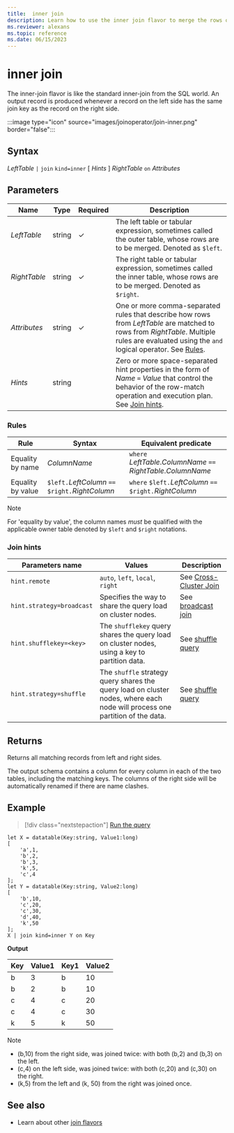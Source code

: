 ```yaml
---
title:  inner join
description: Learn how to use the inner join flavor to merge the rows of two tables. 
ms.reviewer: alexans
ms.topic: reference
ms.date: 06/15/2023
---
```


# inner join

The inner-join flavor is like the standard inner-join from the SQL world. An output record is produced whenever a record on the left side has the same join key as the record on the right side.

:::image type="icon" source="images/joinoperator/join-inner.png" border="false":::

## Syntax

*LeftTable* `|` `join` `kind=inner` [ *Hints* ] *RightTable* `on` *Attributes*

## Parameters

|Name|Type|Required|Description|
|--|--|--|--|
|*LeftTable*|string|&check;|The left table or tabular expression, sometimes called the outer table, whose rows are to be merged. Denoted as `$left`.|
|*RightTable*|string|&check;|The right table or tabular expression, sometimes called the inner table, whose rows are to be merged. Denoted as `$right`.|
|*Attributes*|string|&check;|One or more comma-separated rules that describe how rows from *LeftTable* are matched to rows from *RightTable*. Multiple rules are evaluated using the `and` logical operator. See [Rules](#rules).|
|*Hints*|string||Zero or more space-separated hint properties in the form of *Name* `=` *Value* that control the behavior of the row-match operation and execution plan. See [Join hints](#join-hints).

### Rules

| Rule | Syntax | Equivalent predicate |
|---|---|---|
| Equality by name | *ColumnName* | `where` *LeftTable*.*ColumnName* `==` *RightTable*.*ColumnName* |
| Equality by value | `$left.`*LeftColumn* `==` `$right.`*RightColumn* | `where` `$left.`*LeftColumn* `==` `$right.`*RightColumn* |

> [!NOTE]
> For 'equality by value', the column names *must* be qualified with the applicable owner table denoted by `$left` and `$right` notations.

### Join hints

| Parameters name | Values | Description |
|--|--|--|
| `hint.remote` | `auto`, `left`, `local`, `right` | See [Cross-Cluster Join](joincrosscluster.md) |
| `hint.strategy=broadcast` | Specifies the way to share the query load on cluster nodes. | See [broadcast join](broadcastjoin.md) |
| `hint.shufflekey=<key>` | The `shufflekey` query shares the query load on cluster nodes, using a key to partition data. | See [shuffle query](shufflequery.md) |
| `hint.strategy=shuffle` | The `shuffle` strategy query shares the query load on cluster nodes, where each node will process one partition of the data. | See [shuffle query](shufflequery.md) |

## Returns

Returns all matching records from left and right sides.

The output schema contains a column for every column in each of the two tables, including the matching keys. The columns of the right side will be automatically renamed if there are name clashes.

## Example

> [!div class="nextstepaction"]
> <a href="https://dataexplorer.azure.com/clusters/help/databases/Samples?query=H4sIAAAAAAAAA8tJLVGIULBVSEksAcKknFQN79RKq+KSosy8dB2FsMSc0lRDq5z8vHRNrmguBSBQT1TXMdSBMJPUdYwQTGMoM1tdxxTKTFbXMeGKtebKAdoSid8WI1RbgOYZGiBMMUJiG8PYKUDTDZAsNQBZFaFQo5CVn5mnkJ2Zl2KbmZeXWgS0Oj9PAWgjAEho/dHtAAAA" target="_blank">Run the query</a>

```kusto
let X = datatable(Key:string, Value1:long)
[
    'a',1,
    'b',2,
    'b',3,
    'k',5,
    'c',4
];
let Y = datatable(Key:string, Value2:long)
[
    'b',10,
    'c',20,
    'c',30,
    'd',40,
    'k',50
];
X | join kind=inner Y on Key
```

**Output**

|Key|Value1|Key1|Value2|
|---|---|---|---|
|b|3|b|10|
|b|2|b|10|
|c|4|c|20|
|c|4|c|30|
|k|5|k|50|

> [!NOTE]
>
> * (b,10) from the right side, was joined twice: with both (b,2) and (b,3) on the left.
> * (c,4) on the left side, was joined twice: with both (c,20) and (c,30) on the right.
> * (k,5) from the left and (k, 50) from the right was joined once.

## See also

* Learn about other [join flavors](joinoperator.md#join-flavors)
